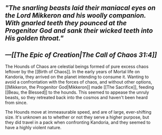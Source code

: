 ## *"The snarling beasts laid their maniacal eyes on the Lord Mikkeron and his woolly companion. With gnarled teeth they pounced at the Progenitor God and sank their wicked teeth into His golden throat."*
## *—[[The Epic of Creation|The Call of Chaos 31:4]]*

The Hounds of Chaos are celestial beings formed of pure excess chaos leftover by the [[Birth of Chaos]]. In the early years of Mortal life on Kandoria, they arrived on the planet intending to consume it. Wanting to avoid a confrontation with the forces of chaos, and without other options, [[Mikkeron, the Progenitor God|Mikkeron]] made [[The Sacrifice]], feeding [[Beau, the Blessed]] to the hounds. This seemed to appease the unruly beasts, so they retreated back into the cosmos and haven't been heard from since.

The Hounds move at immeasurable speed, and are of large, ever-shifting size. It's unknown as to whether or not they serve a higher purpose, but they did travel in a pack when confronting Kandoria, and they seemed to have a highly violent nature.